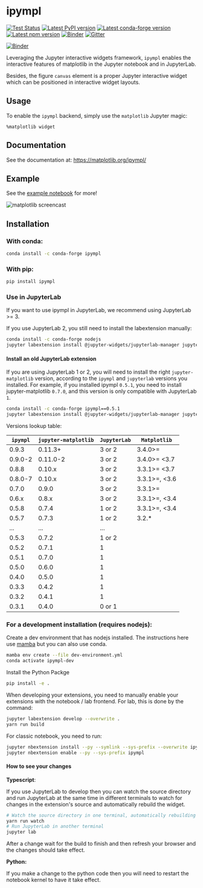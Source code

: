 # ipympl

[![Test Status](https://github.com/matplotlib/ipympl/actions/workflows/main.yml/badge.svg)](https://github.com/matplotlib/ipympl/actions/workflows/main.yml?query=branch%3Amain)
[![Latest PyPI version](https://img.shields.io/pypi/v/ipympl?logo=pypi)](https://pypi.python.org/pypi/ipympl)
[![Latest conda-forge version](https://img.shields.io/conda/vn/conda-forge/ipympl?logo=conda-forge)](https://anaconda.org/conda-forge/ipympl)
[![Latest npm version](https://img.shields.io/npm/v/jupyter-matplotlib?logo=npm)](https://www.npmjs.com/package/jupyter-matplotlib)
[![Binder](https://mybinder.org/badge_logo.svg)](https://mybinder.org/v2/gh/matplotlib/ipympl/stable?urlpath=retro/notebooks/docs/examples/full-example.ipynb)
[![Gitter](https://img.shields.io/badge/gitter-Join_chat-blue?logo=gitter)](https://gitter.im/jupyter-widgets/Lobby)

[![Binder](https://mybinder.org/badge_logo.svg)](https://mybinder.org/v2/gh/rockycape/ipympl/main)

Leveraging the Jupyter interactive widgets framework, `ipympl` enables the interactive features of matplotlib in the Jupyter notebook and in JupyterLab.

Besides, the figure `canvas` element is a proper Jupyter interactive widget which can be positioned in interactive widget layouts.


## Usage

To enable the `ipympl` backend, simply use the `matplotlib` Jupyter
magic:

```
%matplotlib widget
```
## Documentation
See the documentation at: https://matplotlib.org/ipympl/
## Example
See the [example notebook](https://github.com/matplotlib/ipympl/blob/main/docs/examples/full-example.ipynb) for more!

![matplotlib screencast](matplotlib.gif)

## Installation

### With conda:

```bash
conda install -c conda-forge ipympl
```

### With pip:

```bash
pip install ipympl
```

### Use in JupyterLab

If you want to use ipympl in JupyterLab, we recommend using JupyterLab >= 3.

If you use JupyterLab 2, you still need to install the labextension manually:

```bash
conda install -c conda-forge nodejs
jupyter labextension install @jupyter-widgets/jupyterlab-manager jupyter-matplotlib
```

#### Install an old JupyterLab extension

If you are using JupyterLab 1 or 2, you will need to install the right `jupyter-matplotlib` version, according to the `ipympl` and `jupyterlab` versions you installed.
For example, if you installed ipympl `0.5.1`, you need to install jupyter-matplotlib `0.7.0`, and this version is only compatible with JupyterLab `1`.

```bash
conda install -c conda-forge ipympl==0.5.1
jupyter labextension install @jupyter-widgets/jupyterlab-manager jupyter-matplotlib@0.7.0
```

Versions lookup table:

| `ipympl` | `jupyter-matplotlib` | `JupyterLab` | `Matplotlib` |
|----------|----------------------|--------------|--------------|
| 0.9.3    | 0.11.3+              | 3 or 2       | 3.4.0>=      |
| 0.9.0-2  | 0.11.0-2             | 3 or 2       | 3.4.0>=  <3.7|
| 0.8.8    | 0.10.x               | 3 or 2       | 3.3.1>=  <3.7|
| 0.8.0-7  | 0.10.x               | 3 or 2       | 3.3.1>=, <3.6|
| 0.7.0    | 0.9.0                | 3 or 2       | 3.3.1>=      |
| 0.6.x    | 0.8.x                | 3 or 2       | 3.3.1>=, <3.4|
| 0.5.8    | 0.7.4                | 1 or 2       | 3.3.1>=, <3.4|
| 0.5.7    | 0.7.3                | 1 or 2       | 3.2.*        |
| ...      | ...                  | ...          |              |
| 0.5.3    | 0.7.2                | 1 or 2       |              |
| 0.5.2    | 0.7.1                | 1            |              |
| 0.5.1    | 0.7.0                | 1            |              |
| 0.5.0    | 0.6.0                | 1            |              |
| 0.4.0    | 0.5.0                | 1            |              |
| 0.3.3    | 0.4.2                | 1            |              |
| 0.3.2    | 0.4.1                | 1            |              |
| 0.3.1    | 0.4.0                | 0 or 1       |              |

### For a development installation (requires nodejs):

Create a dev environment that has nodejs installed. The instructions here use
[mamba](https://github.com/mamba-org/mamba#the-fast-cross-platform-package-manager) but you
can also use conda.

```bash
mamba env create --file dev-environment.yml
conda activate ipympl-dev
```

Install the Python Packge
```bash
pip install -e .
```

When developing your extensions, you need to manually enable your extensions with the
notebook / lab frontend. For lab, this is done by the command:

```bash
jupyter labextension develop --overwrite .
yarn run build
```

For classic notebook, you need to run:
```bash
jupyter nbextension install --py --symlink --sys-prefix --overwrite ipympl
jupyter nbextension enable --py --sys-prefix ipympl
```

#### How to see your changes

**Typescript**:

If you use JupyterLab to develop then you can watch the source directory and run JupyterLab at the same time in different terminals to watch for changes in the extension's source and automatically rebuild the widget.

```bash
# Watch the source directory in one terminal, automatically rebuilding when needed
yarn run watch
# Run JupyterLab in another terminal
jupyter lab
```

After a change wait for the build to finish and then refresh your browser and the changes should take effect.

**Python:**

If you make a change to the python code then you will need to restart the notebook kernel to have it take effect.
